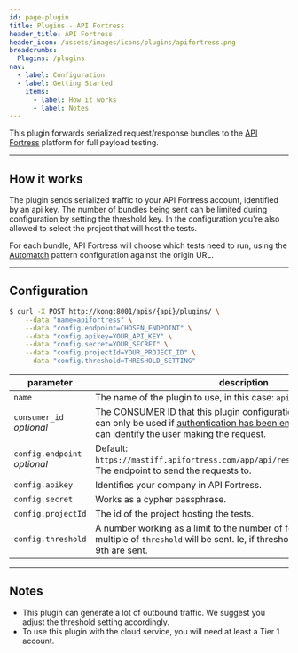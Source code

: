 ```yaml
---
id: page-plugin
title: Plugins - API Fortress
header_title: API Fortress
header_icon: /assets/images/icons/plugins/apifortress.png
breadcrumbs:
  Plugins: /plugins
nav:
  - label: Configuration
  - label: Getting Started
    items:
      - label: How it works
      - label: Notes
---
```


This plugin forwards serialized request/response bundles to the [API Fortress]
platform for full payload testing.

----

## How it works

The plugin sends serialized traffic to your API Fortress account, identified by
an api key.  The number of bundles being sent can be limited during
configuration by setting the threshold key.  In the configuration you're also
allowed to select the project that will host the tests.

For each bundle, API Fortress will choose which tests need to run, using the
[Automatch] pattern configuration against the origin URL.

----

## Configuration

```bash
$ curl -X POST http://kong:8001/apis/{api}/plugins/ \
    --data "name=apifortress" \
    --data "config.endpoint=CHOSEN_ENDPOINT" \
    --data "config.apikey=YOUR_API_KEY" \
    --data "config.secret=YOUR_SECRET" \
    --data "config.projectId=YOUR_PROJECT_ID" \
    --data "config.threshold=THRESHOLD_SETTING"
```

parameter                          | description
---                                | ---
`name`                             | The name of the plugin to use, in this case: `apifortress`.
`consumer_id`<br>*optional*        | The CONSUMER ID that this plugin configuration will target. This value can only be used if [authentication has been enabled][faq-authentication] so that the system can identify the user making the request.
`config.endpoint`<br/>*optional*   | Default: `https://mastiff.apifortress.com/app/api/rest/v2/test/runAutomatch`. The endpoint to send the requests to.
`config.apikey`                    | Identifies your company in API Fortress.
`config.secret`                    | Works as a cypher passphrase.
`config.projectId`                 | The id of the project hosting the tests.
`config.threshold`                 | A number working as a limit to the number of forwarded bundles. Every multiple of `threshold` will be sent. Ie, if threshold is 3, then the 3rd, 6th, 9th are sent.

----
## Notes
- This plugin can generate a lot of outbound traffic. We suggest you adjust the threshold setting accordingly.
- To use this plugin with the cloud service, you will need at least a Tier 1 account.

[API Fortress]: http://apifortress.com
[Automatch]: http://apifortress.com/doc/automatch/
[faq-authentication]: /about/faq/#how-can-i-add-an-authentication-layer-on-a-microservice/api?

